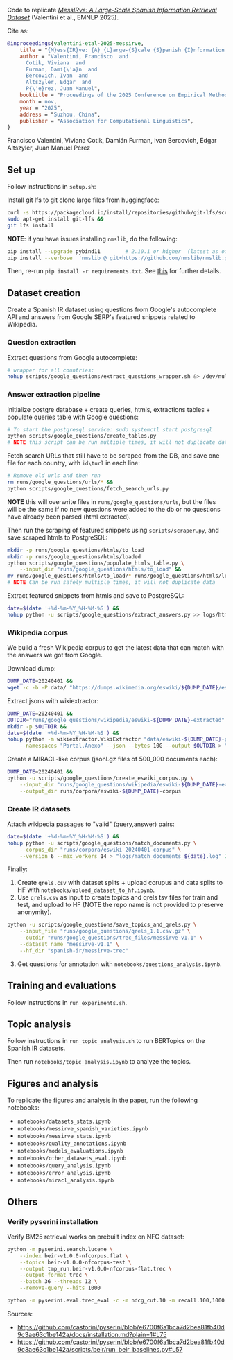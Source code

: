 
Code to replicate [_MessIRve: A Large-Scale Spanish Information Retrieval Dataset_](https://arxiv.org/abs/2409.05994) (Valentini et al., EMNLP 2025).

Cite as:

```bibtex
@inproceedings{valentini-etal-2025-messirve,
    title = "{M}ess{IR}ve: {A} {L}arge-{S}cale {S}panish {I}nformation {R}etrieval {D}ataset",
    author = "Valentini, Francisco  and
      Cotik, Viviana  and
      Furman, Dami{\'a}n  and
      Bercovich, Ivan  and
      Altszyler, Edgar  and
      P{\'e}rez, Juan Manuel",
    booktitle = "Proceedings of the 2025 Conference on Empirical Methods in Natural Language Processing",
    month = nov,
    year = "2025",
    address = "Suzhou, China",
    publisher = "Association for Computational Linguistics",
}
```

Francisco Valentini, Viviana Cotik, Damián Furman, Ivan Bercovich, Edgar Altszyler, Juan Manuel Pérez


## Set up

Follow instructions in `setup.sh`:

Install git lfs to git clone large files from huggingface:

```bash
curl -s https://packagecloud.io/install/repositories/github/git-lfs/script.deb.sh | sudo bash &&
sudo apt-get install git-lfs &&
git lfs install
```

**NOTE**: if you have issues installing `nmslib`, do the following:

```bash
pip install --upgrade pybind11        # 2.10.1 or higher  (latest as of today: 2.11.1)
pip install --verbose  'nmslib @ git+https://github.com/nmslib/nmslib.git#egg=nmslib&subdirectory=python_bindings'
```

Then, re-run `pip install -r requirements.txt`. See [this](https://github.com/nmslib/nmslib/issues/538) for further details.


## Dataset creation

Create a Spanish IR dataset using questions from Google's autocomplete API and answers from Google SERP's featured snippets related to Wikipedia.

### Question extraction

Extract questions from Google autocomplete:

```bash
# wrapper for all countries:
nohup scripts/google_questions/extract_questions_wrapper.sh &> /dev/null &
```

### Answer extraction pipeline

Initialize postgre database + create queries, htmls, extractions tables + populate queries table with Google questions:

```bash
# To start the postgresql service: sudo systemctl start postgresql
python scripts/google_questions/create_tables.py
# NOTE this script can be run multiple times, it will not duplicate data
```

Fetch search URLs that still have to be scraped from the DB, and save one file for each country, with `id\turl` in each line:

```bash
# Remove old urls and then run
rm runs/google_questions/urls/* &&
python scripts/google_questions/fetch_search_urls.py
```

**NOTE** this will overwrite files in `runs/google_questions/urls`, but the files will be the same if no new questions were added to the db or no questions have already been parsed (html extracted).

Then run the scraping of featured snippets using `scripts/scraper.py`, and save scraped htmls to PostgreSQL:

```bash
mkdir -p runs/google_questions/htmls/to_load
mkdir -p runs/google_questions/htmls/loaded
python scripts/google_questions/populate_htmls_table.py \
    --input_dir "runs/google_questions/htmls/to_load" &&
mv runs/google_questions/htmls/to_load/* runs/google_questions/htmls/loaded
# NOTE Can be run safely multiple times, it will not duplicate data
```

Extract featured snippets from htmls and save to PostgreSQL:

```bash
date=$(date '+%d-%m-%Y_%H-%M-%S') &&
nohup python -u scripts/google_questions/extract_answers.py >> logs/htmlparse_${date}.log 2>&1 &
```

### Wikipedia corpus

We build a fresh Wikipedia corpus to get the latest data that can match with the answers we got from Google.

Download dump:

```bash
DUMP_DATE=20240401 &&
wget -c -b -P data/ "https://dumps.wikimedia.org/eswiki/${DUMP_DATE}/eswiki-${DUMP_DATE}-pages-articles-multistream.xml.bz2"
```

Extract jsons with wikiextractor:

```bash
DUMP_DATE=20240401 &&
OUTDIR="runs/google_questions/wikipedia/eswiki-${DUMP_DATE}-extracted" &&
mkdir -p $OUTDIR &&
date=$(date '+%d-%m-%Y_%H-%M-%S') &&
nohup python -m wikiextractor.WikiExtractor "data/eswiki-${DUMP_DATE}-pages-articles-multistream.xml.bz2" \
    --namespaces "Portal,Anexo" --json --bytes 10G --output $OUTDIR > "logs/wiki_extraction_${date}.log" 2>&1 &
```

Create a MIRACL-like corpus (jsonl.gz files of 500_000 documents each):

```bash
DUMP_DATE=20240401 &&
python -u scripts/google_questions/create_eswiki_corpus.py \
    --input_dir "runs/google_questions/wikipedia/eswiki-${DUMP_DATE}-extracted" \
    --output_dir runs/corpora/eswiki-${DUMP_DATE}-corpus
```

### Create IR datasets

Attach wikipedia passages to "valid" (query,answer) pairs:

```bash
date=$(date '+%d-%m-%Y_%H-%M-%S') &&
nohup python -u scripts/google_questions/match_documents.py \
    --corpus_dir "runs/corpora/eswiki-20240401-corpus" \
    --version 6 --max_workers 14 > "logs/match_documents_${date}.log" 2>&1 &
```

Finally:

1. Create `qrels.csv` with dataset splits + upload corupus and data splits to HF with `notebooks/upload_dataset_to_hf.ipynb`.
2. Use `qrels.csv` as input to create topics and qrels tsv files for train and test, and upload to HF (NOTE the repo name is not provided to preserve anonymity).

```bash
python -u scripts/google_questions/save_topics_and_qrels.py \
    --input_file "runs/google_questions/qrels_1.1.csv.gz" \
    --outdir "runs/google_questions/trec_files/messirve-v1.1" \
    --dataset_name "messirve-v1.1" \
    --hf_dir "spanish-ir/messirve-trec"
```

3. Get questions for annotation with `notebooks/questions_analysis.ipynb`.


## Training and evaluations

Follow instructions in `run_experiments.sh`.


## Topic analysis

Follow instructions in `run_topic_analysis.sh` to run BERTopics on the Spanish IR datasets.

Then run `notebooks/topic_analysis.ipynb` to analyze the topics.


## Figures and analysis

To replicate the figures and analysis in the paper, run the following notebooks:

* `notebooks/datasets_stats.ipynb`
* `notebooks/messirve_spanish_varieties.ipynb`
* `notebooks/messirve_stats.ipynb`
* `notebooks/quality_annotations.ipynb`
* `notebooks/models_evaluations.ipynb`
* `notebooks/other_datasets_eval.ipynb`
* `notebooks/query_analysis.ipynb`
* `notebooks/error_analysis.ipynb`
* `notebooks/miracl_analysis.ipynb`


## Others

### Verify pyserini installation

Verify BM25 retrieval works on prebuilt index on NFC dataset:

```bash
python -m pyserini.search.lucene \
    --index beir-v1.0.0-nfcorpus.flat \
    --topics beir-v1.0.0-nfcorpus-test \
    --output tmp_run.beir-v1.0.0-nfcorpus-flat.trec \
    --output-format trec \
    --batch 36 --threads 12 \
    --remove-query --hits 1000

python -m pyserini.eval.trec_eval -c -m ndcg_cut.10 -m recall.100,1000 beir-v1.0.0-nfcorpus-test tmp_run.beir-v1.0.0-nfcorpus-flat.trec
```

Sources:

* https://github.com/castorini/pyserini/blob/e6700f6a1bca7d2bea81fb40d9c3ae63c1be142a/docs/installation.md?plain=1#L75
* https://github.com/castorini/pyserini/blob/e6700f6a1bca7d2bea81fb40d9c3ae63c1be142a/scripts/beir/run_beir_baselines.py#L57

